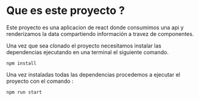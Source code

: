 # Que es este proyecto ?

Este proyecto es una aplicacion de react donde consumimos una api y renderizamos la data compartiendo información a travez de componentes.

Una vez que sea clonado el proyecto necesitamos instalar las dependencias ejecutando en una terminal el siguiente comando.

```
npm install
```

Una vez instaladas todas las dependencias procedemos a ejecutar el proyecto con el comando :
```
npm run start
```
